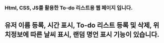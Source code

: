 ### Html, CSS, JS를 활용한 To-do 리스트용 웹 페이지 입니다.

## 유저 이름 등록, 시간 표시, To-do 리스트 등록 및 삭제, 위치정보에 따른 날씨 표시, 랜덤 명언 표시 기능이 있습니다.
